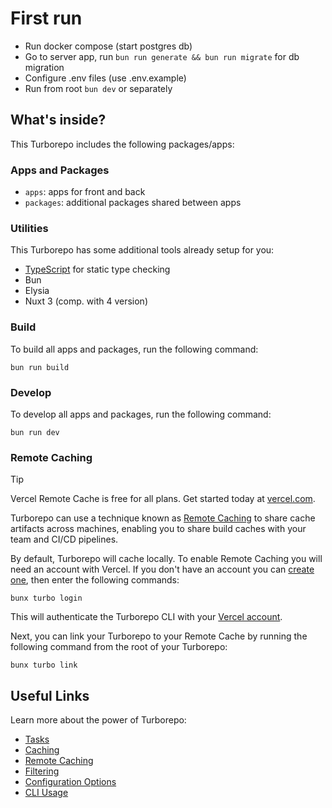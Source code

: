 # First run

- Run docker compose (start postgres db)
- Go to server app, run `bun run generate && bun run migrate` for db migration
- Configure .env files (use .env.example)
- Run from root `bun dev` or separately 

## What's inside?

This Turborepo includes the following packages/apps:

### Apps and Packages

- `apps`: apps for front and back
- `packages`: additional packages shared between apps

### Utilities

This Turborepo has some additional tools already setup for you:

- [TypeScript](https://www.typescriptlang.org/) for static type checking
- Bun
- Elysia
- Nuxt 3 (comp. with 4 version)

### Build

To build all apps and packages, run the following command:

```
bun run build
```

### Develop

To develop all apps and packages, run the following command:

```
bun run dev
```

### Remote Caching

> [!TIP]
> Vercel Remote Cache is free for all plans. Get started today
> at [vercel.com](https://vercel.com/signup?/signup?utm_source=remote-cache-sdk&utm_campaign=free_remote_cache).

Turborepo can use a technique known as [Remote Caching](https://turbo.build/repo/docs/core-concepts/remote-caching) to
share cache artifacts across machines, enabling you to share build caches with your team and CI/CD pipelines.

By default, Turborepo will cache locally. To enable Remote Caching you will need an account with Vercel. If you don't
have an account you can [create one](https://vercel.com/signup?utm_source=turborepo-examples), then enter the following
commands:

```
bunx turbo login
```

This will authenticate the Turborepo CLI with
your [Vercel account](https://vercel.com/docs/concepts/personal-accounts/overview).

Next, you can link your Turborepo to your Remote Cache by running the following command from the root of your Turborepo:

```
bunx turbo link
```

## Useful Links

Learn more about the power of Turborepo:

- [Tasks](https://turbo.build/repo/docs/core-concepts/monorepos/running-tasks)
- [Caching](https://turbo.build/repo/docs/core-concepts/caching)
- [Remote Caching](https://turbo.build/repo/docs/core-concepts/remote-caching)
- [Filtering](https://turbo.build/repo/docs/core-concepts/monorepos/filtering)
- [Configuration Options](https://turbo.build/repo/docs/reference/configuration)
- [CLI Usage](https://turbo.build/repo/docs/reference/command-line-reference)
